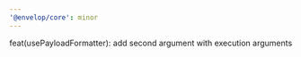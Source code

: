 ```yaml
---
'@envelop/core': minor
---
```


feat(usePayloadFormatter): add second argument with execution arguments
